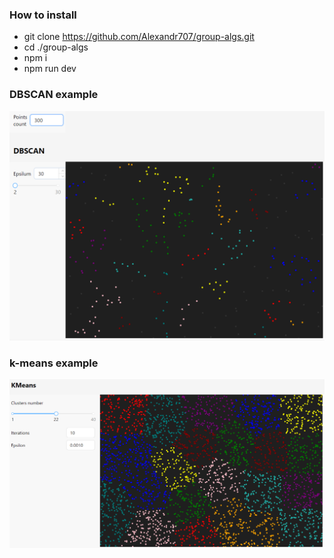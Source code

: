 ### How to install

- git clone https://github.com/Alexandr707/group-algs.git
- cd ./group-algs
- npm i
- npm run dev

### DBSCAN example

![DBSCAN](/public/dbscan_2.png 'DBSCAN')

### k-means example

![k-means](/public/k-means.png 'k-means')

